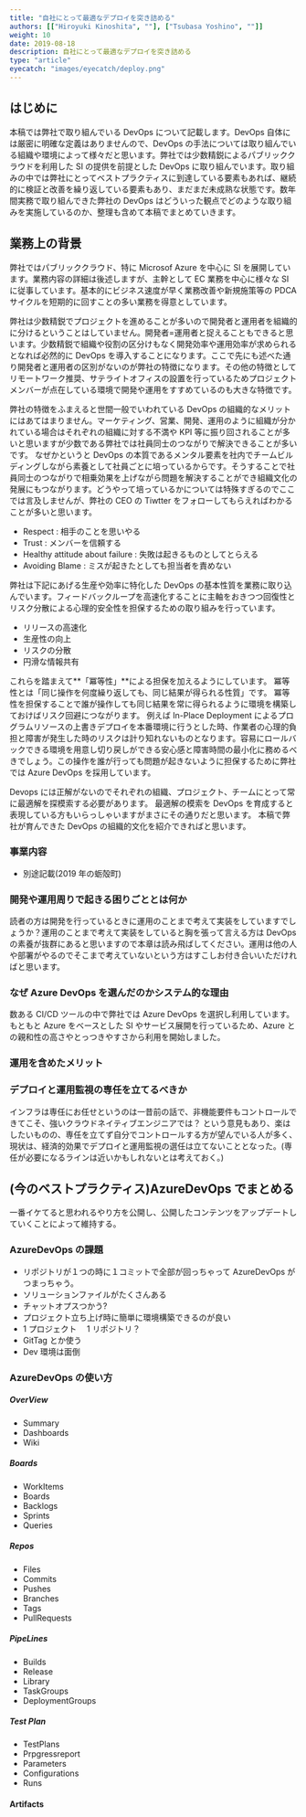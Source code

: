 ```yaml
---
title: "自社にとって最適なデプロイを突き詰める"
authors: [["Hiroyuki Kinoshita", ""], ["Tsubasa Yoshino", ""]]
weight: 10
date: 2019-08-18
description: 自社にとって最適なデプロイを突き詰める
type: "article"
eyecatch: "images/eyecatch/deploy.png"
---
```


## はじめに

本稿では弊社で取り組んでいる DevOps について記載します。DevOps 自体には厳密に明確な定義はありませんので、DevOps の手法については取り組んでいる組織や環境によって様々だと思います。弊社では少数精鋭によるパブリッククラウドを利用した SI の提供を前提とした DevOps に取り組んでいます。取り組みの中では弊社にとってベストプラクティスに到達している要素もあれば、継続的に検証と改善を繰り返している要素もあり、まだまだ未成熟な状態です。数年間実務で取り組んできた弊社の DevOps はどういった観点でどのような取り組みを実施しているのか、整理も含めて本稿でまとめていきます。

## 業務上の背景

弊社ではパブリッククラウド、特に Microsof Azure を中心に SI を展開しています。業務内容の詳細は後述しますが、主幹として EC 業務を中心に様々な SI に従事しています。基本的にビジネス速度が早く業務改善や新規施策等の PDCA サイクルを短期的に回すことの多い業務を得意としています。

弊社は少数精鋭でプロジェクトを進めることが多いので開発者と運用者を組織的に分けるということはしていません。開発者=運用者と捉えることもできると思います。少数精鋭で組織や役割の区分けもなく開発効率や運用効率が求められるとなれば必然的に DevOps を導入することになります。ここで先にも述べた通り開発者と運用者の区別がないのが弊社の特徴になります。その他の特徴としてリモートワーク推奨、サテライトオフィスの設置を行っているためプロジェクトメンバーが点在している環境で開発や運用をすすめているのも大きな特徴です。

弊社の特徴をふまえると世間一般でいわれている DevOps の組織的なメリットにはあてはまりません。マーケティング、営業、開発、運用のように組織が分かれている場合はそれぞれの組織に対する不満や KPI 等に振り回されることが多いと思いますが少数である弊社では社員同士のつながりで解決できることが多いです。
なぜかというと DevOps の本質であるメンタル要素を社内でチームビルディングしながら素養として社員ごとに培っているからです。そうすることで社員同士のつながりで相乗効果を上げながら問題を解決することができ組織文化の発展にもつながります。どうやって培っているかについては特殊すぎるのでここでは言及しませんが、弊社の CEO の Tiwtter をフォローしてもらえればわかることが多いと思います。

- Respect : 相手のことを思いやる
- Trust : メンバーを信頼する
- Healthy attitude about failure : 失敗は起きるものとしてとらえる
- Avoiding Blame : ミスが起きたとしても担当者を責めない

弊社は下記にあげる生産や効率に特化した DevOps の基本性質を業務に取り込んでいます。フィードバックループを高速化することに主軸をおきつつ回復性とリスク分散による心理的安全性を担保するための取り組みを行っています。

- リリースの高速化
- 生産性の向上
- リスクの分散
- 円滑な情報共有

これらを踏まえて**「冪等性」**による担保を加えるようにしています。
冪等性とは「同じ操作を何度繰り返しても、同じ結果が得られる性質」です。
冪等性を担保することで誰が操作しても同じ結果を常に得られるように環境を構築しておけばリスク回避につながります。
例えば In-Place Deployment によるプログラムリソースの上書きデプロイを本番環境に行うとした時、作業者の心理的負担と障害が発生した時のリスクは計り知れないものとなります。容易にロールバックできる環境を用意し切り戻しができる安心感と障害時間の最小化に務めるべきでしょう。この操作を誰が行っても問題が起きないように担保するために弊社では Azure DevOps を採用しています。

Devops には正解がないのでそれぞれの組織、プロジェクト、チームにとって常に最適解を探模索する必要があります。
最適解の模索を DevOps を育成すると表現している方もいらっしゃいますがまさにその通りだと思います。
本稿で弊社が育んできた DevOps の組織的文化を紹介できればと思います。

### 事業内容

- 別途記載(2019 年の蛎殻町)

### 開発や運用周りで起きる困りごととは何か

読者の方は開発を行っているときに運用のことまで考えて実装をしていますでしょうか？運用のことまで考えて実装をしていると胸を張って言える方は DevOps の素養が抜群にあると思いますので本章は読み飛ばしてください。運用は他の人や部署がやるのでそこまで考えていないという方はすこしお付き合いいただければと思います。

<!--
- 手動デプロイだと Visual Studio からステージング環境に本番設定でデプロイできてしまう等、トラブルを稀に起こす。
- 現環境が、誰がいつデプロイしたのか良くわからないことがある。今起きている事象とデプロイとの相関性が把握しにくい。
- ステージングで動作確認しても、久しぶりの本番デプロイが怖い。
- トラブルに伴い、一度すぐロールバックできるようにして、リリース時のトラブル軽減に加えて心理的な安全を確保したい。
- -->

### なぜ Azure DevOps を選んだのかシステム的な理由

数ある CI/CD ツールの中で弊社では Azure DevOps を選択し利用しています。
もともと Azure をベースとした SI やサービス展開を行っているため、Azure との親和性の高さやとっつきやすさから利用を開始しました。

<!--
- 楽だから。ポチポチしてパイプラインを作ると出来上がる。
- Azure と親和性が高い。
- .NETCore を使うとほぼ間違いがない。
- VS からアップロードしない世界になる。
- 任意のバージョンに戻せるようにして、心理的な安全を確保。
- 情報を公開して、楽になりたい人が使っていく、後の人も楽だから。
- 途中から実装手伝いで入っても、デプロイは意識せずに済む。
- -->

### 運用を含めたメリット

<!-- - 客がデプロイのフローに参加できる。
- デプロイ承認を顧客が実施することにより、相手に検収という行為をしてほしい。
- 適切に改修した責任をシェアしたい。※改修内容をちゃんと確認しない顧客もいる。 -->

### デプロイと運用監視の専任を立てるべきか

<!-- - PaaS やサーバーレス中心の中、デプロイやインフラ専門職を用意したいか？
- その人に全部片づけてほしいか？例えば、その人にいくら給与を払いたいか。
- 任せられるなら任せたい。コードに集中したい。 という意見もあったが、
- プロジェクトの機能を実装しながら、ログの管理、構成管理、セキュリティ管理、今は自分達でも短い時間で出来る量。ただプロジェクトの佳境で並行して設定するのは大変。 -->

インフラは専任にお任せというのは一昔前の話で、非機能要件もコントロールできてこそ、強いクラウドネイティブエンジニアでは？
という意見もあり、楽はしたいものの、専任を立てず自分でコントロールする方が望んでいる人が多く、現状は、経済的効果でデプロイと運用監視の選任は立てないこととなった。(専任が必要になるラインは近いかもしれないとは考えておく。)

## (今のベストプラクティス)AzureDevOps でまとめる

一番イケてると思われるやり方を公開し、公開したコンテンツをアップデートしていくことによって維持する。

### AzureDevOps の課題

- リポジトリが１つの時に１コミットで全部が回っちゃって AzureDevOps がつまっちゃう。
- ソリューションファイルがたくさんある
- チャットオプスつかう?
- プロジェクト立ち上げ時に簡単に環境構築できるのが良い
- 1 プロジェクト　 1 リポジトリ？
- GitTag とか使う
- Dev 環境は面倒

### AzureDevOps の使い方

##### OverView

- Summary
- Dashboards
- Wiki

##### Boards

- WorkItems
- Boards
- Backlogs
- Sprints
- Queries

##### Repos

- Files
- Commits
- Pushes
- Branches
- Tags
- PullRequests

##### PipeLines

- Builds
- Release
- Library
- TaskGroups
- DeploymentGroups

##### Test Plan

- TestPlans
- Prpgressreport
- Parameters
- Configurations
- Runs

#### Artifacts

<!--
### 必要なことや TODO(残課題)

- yaml 設定ファイルのジェネレーターを作る？
- yaml の面倒を見るのはだれか＝新しい方法が出たときのアップデート(.NET Core 3.0)
- テストを書くことと回すことは違う
- プロジェクト単位でワークスペースを分ける？？
- 式年遷宮の話、88 か所巡りをしている間に新しくなるような形が望ましい。(方法は検討)

### 参考

１：CICD を使用する理由
２：世の中にある CICD ツールの紹介（できれば比較も）
３：AzureDevOps を選択する理由
４：AzureDevOps の機能について説明・使い方
組織 → プロジェクト概念
Agent/AgentLess とか設定周りとか全体的を踏まえつつ機能を深堀
ここは機能ごとに別の章立てのほうがいいかもしれない。
５：Azure との連携
６：オリジナルタスクを作成して公開する
-->
